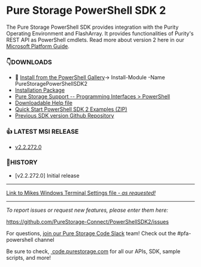 # Pure Storage PowerShell SDK 2

The Pure Storage PowerShell SDK provides integration with the Purity Operating Environment and FlashArray. It provides functionalities of Purity's REST API as PowerShell cmdlets. Read more about version 2 here in our [Microsoft Platform Guide](https://support.purestorage.com/Solutions/Microsoft_Platform_Guide/a_Windows_PowerShell).

### :point_down:DOWNLOADS
* :100: [Install from the PowerShell Gallery](https://www.powershellgallery.com/packages/PureStoragePowerShellSDK2)-> Install-Module -Name PureStoragePowerShellSDK2
* [Installation Package](https://github.com/PureStorage-Connect/PowerShellSDK2/blob/master/PurePowerShellSDKInstaller.msi)
* [Pure Storage Support -- Programming Interfaces > PowerShell](https://support.purestorage.com/Solutions/Microsoft_Platform_Guide/a_Windows_PowerShell)
* [Downloadable Help file](https://github.com/PureStorage-Connect/PowerShellSDK2/blob/master/PurePowerShellSDK2-Help.html)
* [Quick Start PowerShell SDK 2 Examples (ZIP)](https://github.com/PureStorage-Connect/PowerShellSDK2/blob/master/SDK2-Examples.zip)
* [Previous SDK version Github Repository](https://www.github.com/PureStorage-Connect/PowerShellSDK)

### :+1: LATEST MSI RELEASE
* [v2.2.272.0](https://github.com/PureStorage-Connect/PowerShellSDK/releases/tag/v1.17.3)

###  :wave:HISTORY
* [v2.2.272.0] Initial release
<!-- wp:separator -->
<hr class="wp-block-separator"/>
<!-- /wp:separator -->

[Link to Mikes Windows Terminal Settings file - *as requested!*](https://github.com/mikenelson-io/MSTerminal)

<!-- wp:separator -->
<hr class="wp-block-separator"/>
<!-- /wp:separator -->

<!-- wp:paragraph -->
<p><em>To report issues or request new features, please enter them here:</em></p>
<!-- /wp:paragraph -->

<!-- wp:paragraph -->
<p><a href="https://github.com/PureStorage-Connect/PureStoragePowerShellSDK2/issues">https://github.com/PureStorage-Connect/PowerShellSDK2/issues</a></p>
<!-- /wp:paragraph -->

<!-- wp:paragraph -->
<p>For questions,&nbsp;<a href="https://codeinvite.purestorage.com/">join our Pure Storage Code Slack</a>&nbsp;team! Check out the #pfa-powershell channel</p>
<!-- /wp:paragraph -->

<!-- wp:paragraph -->
<p>Be sure to check,&nbsp;<a href="https://code.purestorage.com/"> code.purestorage.com</a> for all our APIs, SDK, sample scripts, and more!</p>
<!-- /wp:paragraph -->
